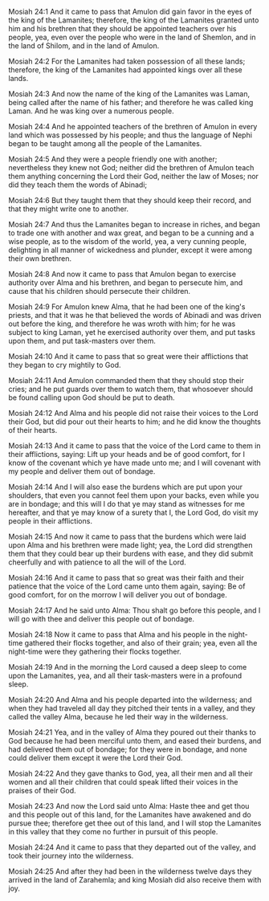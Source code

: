 Mosiah 24:1 And it came to pass that Amulon did gain favor in the eyes
of the king of the Lamanites; therefore, the king of the Lamanites
granted unto him and his brethren that they should be appointed teachers
over his people, yea, even over the people who were in the land of
Shemlon, and in the land of Shilom, and in the land of Amulon.

Mosiah 24:2 For the Lamanites had taken possession of all these lands;
therefore, the king of the Lamanites had appointed kings over all these
lands.

Mosiah 24:3 And now the name of the king of the Lamanites was Laman,
being called after the name of his father; and therefore he was called
king Laman. And he was king over a numerous people.

Mosiah 24:4 And he appointed teachers of the brethren of Amulon in every
land which was possessed by his people; and thus the language of Nephi
began to be taught among all the people of the Lamanites.

Mosiah 24:5 And they were a people friendly one with another;
nevertheless they knew not God; neither did the brethren of Amulon teach
them anything concerning the Lord their God, neither the law of Moses;
nor did they teach them the words of Abinadi;

Mosiah 24:6 But they taught them that they should keep their record, and
that they might write one to another.

Mosiah 24:7 And thus the Lamanites began to increase in riches, and
began to trade one with another and wax great, and began to be a cunning
and a wise people, as to the wisdom of the world, yea, a very cunning
people, delighting in all manner of wickedness and plunder, except it
were among their own brethren.

Mosiah 24:8 And now it came to pass that Amulon began to exercise
authority over Alma and his brethren, and began to persecute him, and
cause that his children should persecute their children.

Mosiah 24:9 For Amulon knew Alma, that he had been one of the king's
priests, and that it was he that believed the words of Abinadi and was
driven out before the king, and therefore he was wroth with him; for he
was subject to king Laman, yet he exercised authority over them, and put
tasks upon them, and put task-masters over them.

Mosiah 24:10 And it came to pass that so great were their afflictions
that they began to cry mightily to God.

Mosiah 24:11 And Amulon commanded them that they should stop their
cries; and he put guards over them to watch them, that whosoever should
be found calling upon God should be put to death.

Mosiah 24:12 And Alma and his people did not raise their voices to the
Lord their God, but did pour out their hearts to him; and he did know
the thoughts of their hearts.

Mosiah 24:13 And it came to pass that the voice of the Lord came to them
in their afflictions, saying: Lift up your heads and be of good comfort,
for I know of the covenant which ye have made unto me; and I will
covenant with my people and deliver them out of bondage.

Mosiah 24:14 And I will also ease the burdens which are put upon your
shoulders, that even you cannot feel them upon your backs, even while
you are in bondage; and this will I do that ye may stand as witnesses
for me hereafter, and that ye may know of a surety that I, the Lord God,
do visit my people in their afflictions.

Mosiah 24:15 And now it came to pass that the burdens which were laid
upon Alma and his brethren were made light; yea, the Lord did strengthen
them that they could bear up their burdens with ease, and they did
submit cheerfully and with patience to all the will of the Lord.

Mosiah 24:16 And it came to pass that so great was their faith and their
patience that the voice of the Lord came unto them again, saying: Be of
good comfort, for on the morrow I will deliver you out of bondage.

Mosiah 24:17 And he said unto Alma: Thou shalt go before this people,
and I will go with thee and deliver this people out of bondage.

Mosiah 24:18 Now it came to pass that Alma and his people in the
night-time gathered their flocks together, and also of their grain; yea,
even all the night-time were they gathering their flocks together.

Mosiah 24:19 And in the morning the Lord caused a deep sleep to come
upon the Lamanites, yea, and all their task-masters were in a profound
sleep.

Mosiah 24:20 And Alma and his people departed into the wilderness; and
when they had traveled all day they pitched their tents in a valley, and
they called the valley Alma, because he led their way in the wilderness.

Mosiah 24:21 Yea, and in the valley of Alma they poured out their thanks
to God because he had been merciful unto them, and eased their burdens,
and had delivered them out of bondage; for they were in bondage, and
none could deliver them except it were the Lord their God.

Mosiah 24:22 And they gave thanks to God, yea, all their men and all
their women and all their children that could speak lifted their voices
in the praises of their God.

Mosiah 24:23 And now the Lord said unto Alma: Haste thee and get thou
and this people out of this land, for the Lamanites have awakened and do
pursue thee; therefore get thee out of this land, and I will stop the
Lamanites in this valley that they come no further in pursuit of this
people.

Mosiah 24:24 And it came to pass that they departed out of the valley,
and took their journey into the wilderness.

Mosiah 24:25 And after they had been in the wilderness twelve days they
arrived in the land of Zarahemla; and king Mosiah did also receive them
with joy.
